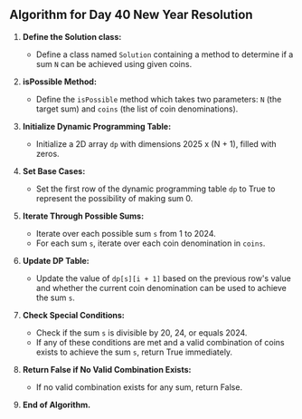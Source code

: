 ## Algorithm for Day 40 **New Year Resolution**

1. **Define the Solution class:**
   - Define a class named `Solution` containing a method to determine if a sum `N` can be achieved using given coins.

2. **isPossible Method:**
   - Define the `isPossible` method which takes two parameters: `N` (the target sum) and `coins` (the list of coin denominations).

3. **Initialize Dynamic Programming Table:**
   - Initialize a 2D array `dp` with dimensions 2025 x (N + 1), filled with zeros.

4. **Set Base Cases:**
   - Set the first row of the dynamic programming table `dp` to True to represent the possibility of making sum 0.

5. **Iterate Through Possible Sums:**
   - Iterate over each possible sum `s` from 1 to 2024.
   - For each sum `s`, iterate over each coin denomination in `coins`.
   
6. **Update DP Table:**
   - Update the value of `dp[s][i + 1]` based on the previous row's value and whether the current coin denomination can be used to achieve the sum `s`.

7. **Check Special Conditions:**
   - Check if the sum `s` is divisible by 20, 24, or equals 2024.
   - If any of these conditions are met and a valid combination of coins exists to achieve the sum `s`, return True immediately.

8. **Return False if No Valid Combination Exists:**
   - If no valid combination exists for any sum, return False.

9. **End of Algorithm.**

